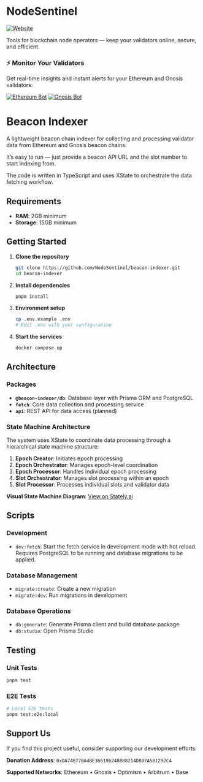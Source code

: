 # NodeSentinel

[![Website](https://img.shields.io/badge/🌐_Website-node--sentinel.xyz-1a73e8?style=for-the-badge)](http://node-sentinel.xyz/)

Tools for blockchain node operators — keep your validators online, secure, and efficient.

### ⚡ Monitor Your Validators

Get real-time insights and instant alerts for your Ethereum and Gnosis validators:

[![Ethereum Bot](https://img.shields.io/badge/🔥_Ethereum_Bot-5865F2?style=for-the-badge&logo=telegram&logoColor=white)](https://t.me/ethereum_nodeSentinel_bot)
[![Gnosis Bot](https://img.shields.io/badge/🟢_Gnosis_Bot-30B57C?style=for-the-badge&logo=telegram&logoColor=white)](https://t.me/gbc_validators_bot)

# Beacon Indexer

A lightweight beacon chain indexer for collecting and processing validator data from Ethereum and Gnosis beacon chains.

It’s easy to run — just provide a beacon API URL and the slot number to start indexing from.

The code is written in TypeScript and uses XState to orchestrate the data fetching workflow.

## Requirements

- **RAM**: 2GB minimum
- **Storage**: 15GB minimum

## Getting Started

1. **Clone the repository**

   ```bash
   git clone https://github.com/NodeSentinel/beacon-indexer.git
   cd beacon-indexer
   ```

2. **Install dependencies**

   ```bash
   pnpm install
   ```

3. **Environment setup**

   ```bash
   cp .env.example .env
   # Edit .env with your configuration
   ```

4. **Start the services**
   ```bash
   docker compose up
   ```

## Architecture

### Packages

- **`@beacon-indexer/db`**: Database layer with Prisma ORM and PostgreSQL
- **`fetch`**: Core data collection and processing service
- **`api`**: REST API for data access (planned)

### State Machine Architecture

The system uses XState to coordinate data processing through a hierarchical state machine structure:

1. **Epoch Creator**: Initiates epoch processing
2. **Epoch Orchestrator**: Manages epoch-level coordination
3. **Epoch Processor**: Handles individual epoch processing
4. **Slot Orchestrator**: Manages slot processing within an epoch
5. **Slot Processor**: Processes individual slots and validator data

**Visual State Machine Diagram**: [View on Stately.ai](https://stately.ai/registry/editor/62068dfa-b0d5-42fc-8cfb-03389c33d4f6?machineId=1b02c5cf-605d-4ea6-afdf-3b173b4c0079&mode=design)

## Scripts

### Development

- `dev:fetch`: Start the fetch service in development mode with hot reload. Requires PostgreSQL to be running and database migrations to be applied.

### Database Management

- `migrate:create`: Create a new migration
- `migrate:dev`: Run migrations in development

### Database Operations

- `db:generate`: Generate Prisma client and build database package
- `db:studio`: Open Prisma Studio

## Testing

### Unit Tests

```bash
pnpm test
```

### E2E Tests

```bash
# Local E2E tests
pnpm test:e2e:local
```

## Support Us

If you find this project useful, consider supporting our development efforts:

**Donation Address**: `0xDA74B77BA4BE36619b248088214D807A581292C4`

**Supported Networks**: Ethereum • Gnosis • Optimism • Arbitrum • Base
